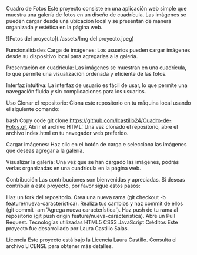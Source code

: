 Cuadro de Fotos
Este proyecto consiste en una aplicación web simple que muestra una galería de fotos en un diseño de cuadrícula. Las imágenes se pueden cargar desde una ubicación local y se presentan de manera organizada y estética en la página web.

![Fotos del proyecto](./assets/Img del proyecto.jpeg)

Funcionalidades
Carga de imágenes: Los usuarios pueden cargar imágenes desde su dispositivo local para agregarlas a la galería.

Presentación en cuadrícula: Las imágenes se muestran en una cuadrícula, lo que permite una visualización ordenada y eficiente de las fotos.

Interfaz intuitiva: La interfaz de usuario es fácil de usar, lo que permite una navegación fluida y sin complicaciones para los usuarios.

Uso
Clonar el repositorio: Clona este repositorio en tu máquina local usando el siguiente comando:

bash
Copy code
git clone https://github.com/lcastillo24/Cuadro-de-Fotos.git
Abrir el archivo HTML: Una vez clonado el repositorio, abre el archivo index.html en tu navegador web preferido.

Cargar imágenes: Haz clic en el botón de carga e selecciona las imágenes que deseas agregar a la galería.

Visualizar la galería: Una vez que se han cargado las imágenes, podrás verlas organizadas en una cuadrícula en la página web.

Contribución
Las contribuciones son bienvenidas y apreciadas. Si deseas contribuir a este proyecto, por favor sigue estos pasos:

Haz un fork del repositorio.
Crea una nueva rama (git checkout -b feature/nueva-caracteristica).
Realiza tus cambios y haz commit de ellos (git commit -am 'Agrega nueva característica').
Haz push de tu rama al repositorio (git push origin feature/nueva-caracteristica).
Abre un Pull Request.
Tecnologías utilizadas
HTML5
CSS3
JavaScript
Créditos
Este proyecto fue desarrollado por Laura Castillo Salas.

Licencia
Este proyecto está bajo la Licencia Laura Castillo. Consulta el archivo LICENSE para obtener más detalles.
